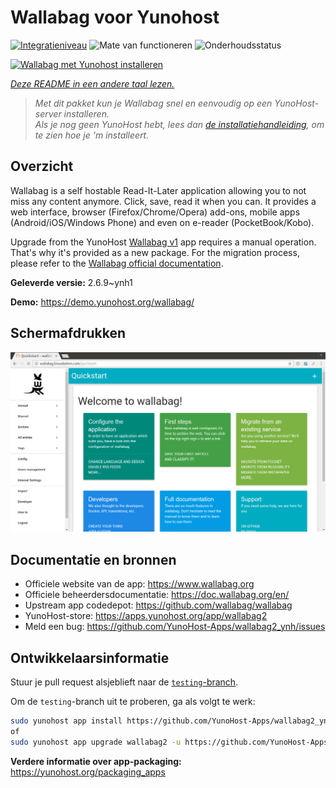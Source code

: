 <!--
NB: Deze README is automatisch gegenereerd door <https://github.com/YunoHost/apps/tree/master/tools/readme_generator>
Hij mag NIET handmatig aangepast worden.
-->

# Wallabag voor Yunohost

[![Integratieniveau](https://apps.yunohost.org/badge/integration/wallabag2)](https://ci-apps.yunohost.org/ci/apps/wallabag2/)
![Mate van functioneren](https://apps.yunohost.org/badge/state/wallabag2)
![Onderhoudsstatus](https://apps.yunohost.org/badge/maintained/wallabag2)

[![Wallabag met Yunohost installeren](https://install-app.yunohost.org/install-with-yunohost.svg)](https://install-app.yunohost.org/?app=wallabag2)

*[Deze README in een andere taal lezen.](./ALL_README.md)*

> *Met dit pakket kun je Wallabag snel en eenvoudig op een YunoHost-server installeren.*  
> *Als je nog geen YunoHost hebt, lees dan [de installatiehandleiding](https://yunohost.org/install), om te zien hoe je 'm installeert.*

## Overzicht

Wallabag is a self hostable Read-It-Later application allowing you to not miss any content anymore. Click, save, read it when you can.
It provides a web interface, browser (Firefox/Chrome/Opera) add-ons, mobile apps (Android/iOS/Windows Phone) and even on e-reader (PocketBook/Kobo).

Upgrade from the YunoHost [Wallabag v1](https://github.com/YunoHost-Apps/wallabag_ynh) app requires a manual operation. That's why it's provided as a new package. For the migration process, please refer to the [Wallabag official documentation](https://doc.wallabag.org/en/user/import/wallabagv1.html).


**Geleverde versie:** 2.6.9~ynh1

**Demo:** <https://demo.yunohost.org/wallabag/>

## Schermafdrukken

![Schermafdrukken van Wallabag](./doc/screenshots/screenshot1.webp)

## Documentatie en bronnen

- Officiele website van de app: <https://www.wallabag.org>
- Officiele beheerdersdocumentatie: <https://doc.wallabag.org/en/>
- Upstream app codedepot: <https://github.com/wallabag/wallabag>
- YunoHost-store: <https://apps.yunohost.org/app/wallabag2>
- Meld een bug: <https://github.com/YunoHost-Apps/wallabag2_ynh/issues>

## Ontwikkelaarsinformatie

Stuur je pull request alsjeblieft naar de [`testing`-branch](https://github.com/YunoHost-Apps/wallabag2_ynh/tree/testing).

Om de `testing`-branch uit te proberen, ga als volgt te werk:

```bash
sudo yunohost app install https://github.com/YunoHost-Apps/wallabag2_ynh/tree/testing --debug
of
sudo yunohost app upgrade wallabag2 -u https://github.com/YunoHost-Apps/wallabag2_ynh/tree/testing --debug
```

**Verdere informatie over app-packaging:** <https://yunohost.org/packaging_apps>
